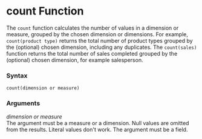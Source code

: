 # count Function<a name="count-function"></a>

The `count` function calculates the number of values in a dimension or measure, grouped by the chosen dimension or dimensions\. For example, `count(product type)` returns the total number of product types grouped by the \(optional\) chosen dimension, including any duplicates\. The `count(sales)` function returns the total number of sales completed grouped by the \(optional\) chosen dimension, for example salesperson\.

### Syntax<a name="count-function-syntax"></a>

```
count(dimension or measure)
```

### Arguments<a name="count-function-arguments"></a>

 *dimension or measure*   
The argument must be a measure or a dimension\. Null values are omitted from the results\. Literal values don't work\. The argument must be a field\.